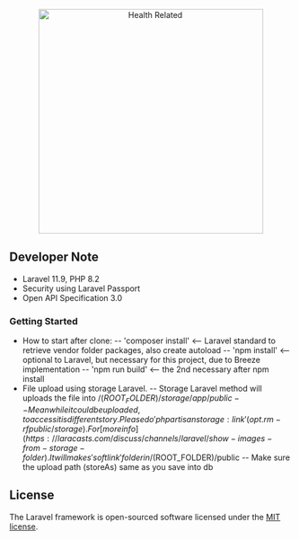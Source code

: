 <p align="center"><a href="https://laravel.com" target="_blank"><img src="https://img.freepik.com/premium-vector/caduceus-logo-vector-health-care-hospital_516670-132.jpg" width="400" alt="Health Related"></a></p>


## Developer Note
- Laravel 11.9, PHP 8.2
- Security using Laravel Passport
- Open API Specification 3.0

### Getting Started
- How to start after clone:
-- 'composer install' <-- Laravel standard to retrieve vendor folder packages, also create autoload
-- 'npm install' <-- optional to Laravel, but necessary for this project, due to Breeze implementation
-- 'npm run build' <-- the 2nd necessary after npm install 
- File upload using storage Laravel. 
-- Storage Laravel method will uploads the file into /($ROOT_FOLDER)/storage/app/public
-- Meanwhile it could be uploaded, to access it is different story. Please do 'php artisan storage:link' (opt. rm -rf public/storage). For [more info](https://laracasts.com/discuss/channels/laravel/show-images-from-storage-folder). It will makes 'softlink' folder in /($ROOT_FOLDER)/public
-- Make sure the upload path (storeAs) same as you save into db

## License
The Laravel framework is open-sourced software licensed under the [MIT license](https://opensource.org/licenses/MIT).

